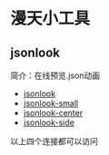 # 漫天小工具

## jsonlook

简介：在线预览.json动画

- [jsonlook](https://xieyang94.github.io/MoreUtil/jsonlook.html)
- [jsonlook-small](https://xieyang94.github.io/MoreUtil/jsonlook-small.html)
- [jsonlook-center](https://xieyang94.github.io/MoreUtil/jsonlook-center.html)
- [jsonlook-side](https://xieyang94.github.io/MoreUtil/jsonlook-side.html)

以上四个连接都可以访问




